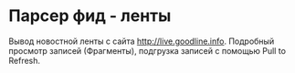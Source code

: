 # Парсер фид - ленты
Вывод новостной ленты с сайта http://live.goodline.info. Подробный просмотр записей (Фрагменты), подгрузка записей с помощью Pull to Refresh.

